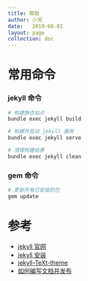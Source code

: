 ```yaml
---
title: 帮助
author: 小天
date:   2019-08-01
layout: page
collection: doc
---
```


# 常用命令

### jekyll 命令

```sh
# 构建静态站点
bundle exec jekyll build

# 构建并启动 jekyll 服务
bundle exec jekyll serve

# 清理构建结果
bundle exec jekyll clean
```

### gem 命令

```sh
# 更新所有已安装的包
gem update
```

# 参考

+ [jekyll 官网](https://jekyllrb.com/)
+ [jekyll 安装](/doc/cuotiben/student_private_policy.html)
+ [jekyll-TeXt-theme](https://github.com/kitian616/jekyll-TeXt-theme)
+ [如何编写文档并发布](https://github.com/kitian616/jekyll-TeXt-theme)
